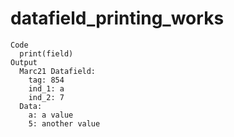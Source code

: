 # datafield_printing_works

    Code
      print(field)
    Output
      Marc21 Datafield:
        tag: 854
        ind_1: a
        ind_2: 7
      Data:
        a: a value
        5: another value

